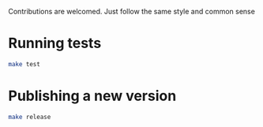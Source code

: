 Contributions are welcomed. Just follow the same style and common sense

# Running tests
```bash
make test
```

# Publishing a new version
```bash
make release
```

